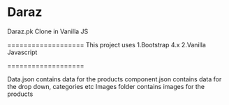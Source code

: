 # Daraz
Daraz.pk Clone in Vanilla JS

===================
This project uses 
1.Bootstrap 4.x
2.Vanilla Javascript

===================

Data.json contains data  for the products 
component.json contains data for the drop down, categories etc
Images folder contains images for the products
